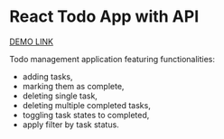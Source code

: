 # React Todo App with API
[DEMO LINK](https://OlhaSheliakina.github.io/Todo-App/)


Todo management application featuring functionalities:


- adding tasks,
- marking them as complete,
- deleting single task,
- deleting multiple completed tasks,
- toggling task states to completed,
- apply filter by task status.
